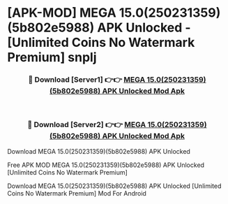 # [APK-MOD] MEGA 15.0(250231359)(5b802e5988) APK Unlocked - [Unlimited Coins No Watermark Premium] snplj



<div align="center">
<h3>🔴 Download [Server1] 👉👉 <a href="https://momento.my/?title=MEGA_15.0(250231359)(5b802e5988)_APK_Unlocked">MEGA 15.0(250231359)(5b802e5988) APK Unlocked Mod Apk</a></h3><br>

<h3>🔴 Download [Server2] 👉👉 <a href="https://momento.my/?title=MEGA_15.0(250231359)(5b802e5988)_APK_Unlocked">MEGA 15.0(250231359)(5b802e5988) APK Unlocked Mod Apk</a></h3>
</div>



Download MEGA 15.0(250231359)(5b802e5988) APK Unlocked 

Free APK MOD MEGA 15.0(250231359)(5b802e5988) APK Unlocked [Unlimited Coins No Watermark Premium]

Download MEGA 15.0(250231359)(5b802e5988) APK Unlocked [Unlimited Coins No Watermark Premium] Mod For Android

